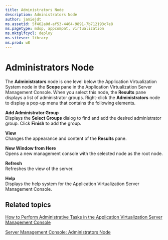 ```yaml
---
title: Administrators Node
description: Administrators Node
author: jamiejdt
ms.assetid: 5f462a0d-af53-4464-9891-7b712193c7e8
ms.pagetype: mdop, appcompat, virtualization
ms.mktglfcycl: deploy
ms.sitesec: library
ms.prod: w8
---
```



# Administrators Node


The **Administrators** node is one level below the Application Virtualization System node in the **Scope** pane in the Application Virtualization Server Management Console. When you select this node, the **Results** pane displays a list of administrator groups. Right-click the **Administrators** node to display a pop-up menu that contains the following elements.

<a href="" id="add-administrator-group"></a>**Add Administrator Group**  
Displays the **Select Groups** dialog to find and add the desired administrator group. Click **Finish** to add the group.

<a href="" id="view"></a>**View**  
Changes the appearance and content of the **Results** pane.

<a href="" id="new-window-from-here"></a>**New Window from Here**  
Opens a new management console with the selected node as the root node.

<a href="" id="refresh"></a>**Refresh**  
Refreshes the view of the server.

<a href="" id="help"></a>**Help**  
Displays the help system for the Application Virtualization Server Management Console.

## Related topics


[How to Perform Administrative Tasks in the Application Virtualization Server Management Console](how-to-perform-administrative-tasks-in-the-application-virtualization-server-management-console.md)

[Server Management Console: Administrators Node](server-management-console-administrators-node.md)

 

 





